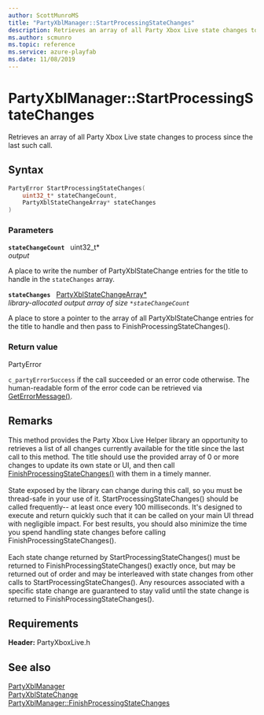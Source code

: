 ```yaml
---
author: ScottMunroMS
title: "PartyXblManager::StartProcessingStateChanges"
description: Retrieves an array of all Party Xbox Live state changes to process since the last such call.
ms.author: scmunro
ms.topic: reference
ms.service: azure-playfab
ms.date: 11/08/2019
---
```


# PartyXblManager::StartProcessingStateChanges  

Retrieves an array of all Party Xbox Live state changes to process since the last such call.  

## Syntax  
  
```cpp
PartyError StartProcessingStateChanges(  
    uint32_t* stateChangeCount,  
    PartyXblStateChangeArray* stateChanges  
)  
```  
  
### Parameters  
  
**`stateChangeCount`** &nbsp; uint32_t*  
*output*  
  
A place to write the number of PartyXblStateChange entries for the title to handle in the `stateChanges` array.  
  
**`stateChanges`** &nbsp; [PartyXblStateChangeArray*](../../../../../networking/xblreference/xbltypedefs.md)  
*library-allocated output array of size `*stateChangeCount`*  
  
A place to store a pointer to the array of all PartyXblStateChange entries for the title to handle and then pass to FinishProcessingStateChanges().  
  
  
### Return value  
PartyError
  
```c_partyErrorSuccess``` if the call succeeded or an error code otherwise. The human-readable form of the error code can be retrieved via [GetErrorMessage()](partyxblmanager_geterrormessage.md).
  
## Remarks  
  
This method provides the Party Xbox Live Helper library an opportunity to retrieves a list of all changes currently available for the title since the last call to this method. The title should use the provided array of 0 or more changes to update its own state or UI, and then call [FinishProcessingStateChanges()](partyxblmanager_finishprocessingstatechanges.md) with them in a timely manner. <br /><br /> State exposed by the library can change during this call, so you must be thread-safe in your use of it. StartProcessingStateChanges() should be called frequently-- at least once every 100 milliseconds. It's designed to execute and return quickly such that it can be called on your main UI thread with negligible impact. For best results, you should also minimize the time you spend handling state changes before calling FinishProcessingStateChanges().   <br /><br /> Each state change returned by StartProcessingStateChanges() must be returned to FinishProcessingStateChanges() exactly once, but may be returned out of order and may be interleaved with state changes from other calls to StartProcessingStateChanges(). Any resources associated with a specific state change are guaranteed to stay valid until the state change is returned to FinishProcessingStateChanges().
  
## Requirements  
  
**Header:** PartyXboxLive.h
  
## See also  
[PartyXblManager](../partyxblmanager.md)  
[PartyXblStateChange](../../../structs/partyxblstatechange.md)  
[PartyXblManager::FinishProcessingStateChanges](partyxblmanager_finishprocessingstatechanges.md)
  
  
